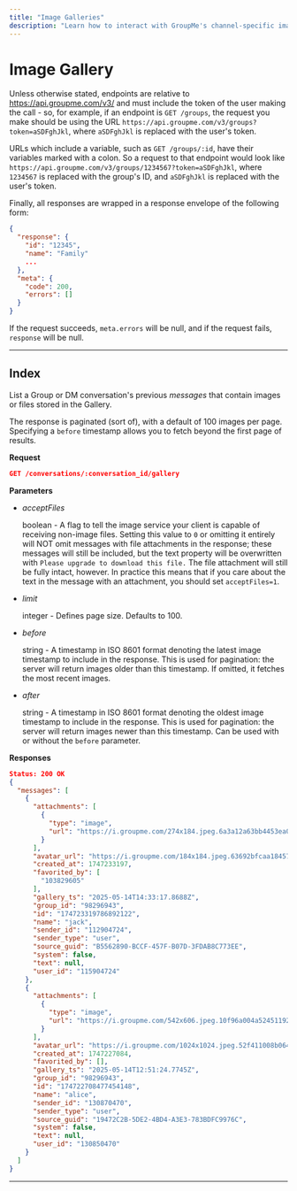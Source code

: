 ```yaml
---
title: "Image Galleries"
description: "Learn how to interact with GroupMe's channel-specific image galleries via the API."
---
```


# Image Gallery

Unless otherwise stated, endpoints are relative to https://api.groupme.com/v3/ and must include the token of the user making the call - so, for example, if an endpoint is `GET /groups`, the request you make should be using the URL `https://api.groupme.com/v3/groups?token=aSDFghJkl`, where `aSDFghJkl` is replaced with the user's token.

URLs which include a variable, such as `GET /groups/:id`, have their variables marked with a colon. So a request to that endpoint would look like `https://api.groupme.com/v3/groups/1234567?token=aSDFghJkl`, where `1234567` is replaced with the group's ID, and `aSDFghJkl` is replaced with the user's token.

Finally, all responses are wrapped in a response envelope of the following form:

```json
{
  "response": {
    "id": "12345",
    "name": "Family"
    ...
  },
  "meta": {
    "code": 200,
    "errors": []
  }
}
```

If the request succeeds, `meta.errors` will be null, and if the request fails, `response` will be null.

***

## Index

List a Group or DM conversation's previous *messages* that contain images or files stored in the Gallery.

The response is paginated (sort of), with a default of 100 images per page. Specifying a `before` timestamp allows you to fetch beyond the first page of results.

**Request**
```json
GET /conversations/:conversation_id/gallery
```

**Parameters**

* *acceptFiles*

  boolean - A flag to tell the image service your client is capable of receiving non-image files. Setting this value to `0` or omitting it entirely will NOT omit messages with file attachments in the response; these messages will still be included, but the text property will be overwritten with `Please upgrade to download this file.` The file attachment will still be fully intact, however. In practice this means that if you care about the text in the message with an attachment, you should set `acceptFiles=1`.
	
* *limit*

	integer - Defines page size. Defaults to 100.

* *before*

  string - A timestamp in ISO 8601 format denoting the latest image timestamp to include in the response. This is used for pagination: the server will return images older than this timestamp. If omitted, it fetches the most recent images.

* *after*

  string - A timestamp in ISO 8601 format denoting the oldest image timestamp to include in the response. This is used for pagination: the server will return images newer than this timestamp. Can be used with or without the `before` parameter.
	
**Responses**
```json
Status: 200 OK
{
  "messages": [
    {
      "attachments": [
        {
          "type": "image",
          "url": "https://i.groupme.com/274x184.jpeg.6a3a12a63bb4453ea085e29c76825830"
        }
      ],
      "avatar_url": "https://i.groupme.com/184x184.jpeg.63692bfcaa18457eaeaa1dbde8cecb6d",
      "created_at": 1747233197,
      "favorited_by": [
        "103829605"
      ],
      "gallery_ts": "2025-05-14T14:33:17.8688Z",
      "group_id": "98296943",
      "id": "174723319786892122",
      "name": "jack",
      "sender_id": "112904724",
      "sender_type": "user",
      "source_guid": "B5562890-BCCF-457F-B07D-3FDAB8C773EE",
      "system": false,
      "text": null,
      "user_id": "115904724"
    },
    {
      "attachments": [
        {
          "type": "image",
          "url": "https://i.groupme.com/542x606.jpeg.10f96a004a52451192a673a38371cfac"
        }
      ],
      "avatar_url": "https://i.groupme.com/1024x1024.jpeg.52f411008b064201932e9cf98a3d407a",
      "created_at": 1747227084,
      "favorited_by": [],
      "gallery_ts": "2025-05-14T12:51:24.7745Z",
      "group_id": "98296943",
      "id": "174722708477454148",
      "name": "alice",
      "sender_id": "130870470",
      "sender_type": "user",
      "source_guid": "19472C2B-5DE2-4BD4-A3E3-783BDFC9976C",
      "system": false,
      "text": null,
      "user_id": "130850470"
    }
  ]
}
```
***
